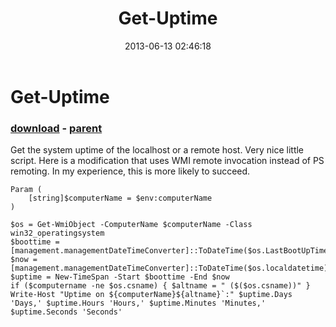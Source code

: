 ﻿---
pid:            4201
poster:         Craig Petty
title:          Get-Uptime
date:           2013-06-13 02:46:18
format:         posh
parent:         4190
parent:         4190

---

# Get-Uptime

### [download](4201.ps1) - [parent](4190.md)

Get the system uptime of the localhost or a remote host.
Very nice little script.  Here is a modification that uses WMI remote invocation instead of PS remoting.  In my experience, this is more likely to succeed.

```posh
Param (
    [string]$computerName = $env:computerName
)

$os = Get-WmiObject -ComputerName $computerName -Class win32_operatingsystem
$boottime = [management.managementDateTimeConverter]::ToDateTime($os.LastBootUpTime)
$now = [management.managementDateTimeConverter]::ToDateTime($os.localdatetime)
$uptime = New-TimeSpan -Start $boottime -End $now
if ($computername -ne $os.csname) { $altname = " ($($os.csname))" }
Write-Host "Uptime on ${computerName}${altname}`:" $uptime.Days 'Days,' $uptime.Hours 'Hours,' $uptime.Minutes 'Minutes,' $uptime.Seconds 'Seconds'

```
